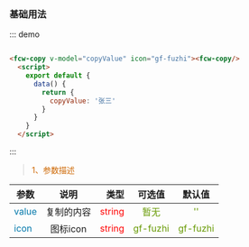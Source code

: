 ### 基础用法

<div class="demo-block">
  <fcw-copy v-model="copyValue" icon="gf-fuzhi"><fcw-copy/>
  <script>
    export default {
      data() {
        return {
          copyValue: '张三'
        }
      }
    }
    </script>
</div>

::: demo

```html

<fcw-copy v-model="copyValue" icon="gf-fuzhi"><fcw-copy/>
  <script>
    export default {
      data() {
        return {
          copyValue: '张三'
        }
      }
    }
  </script>

```
:::

> <font color=#CD6600>1、参数描述</font>

参数|说明|类型|可选值|默认值
---|:--:|---:|:--:|:--:|
<font color=#0077AA>value</font> | 复制的内容 | <font color=red>string</font> | <font color=#669900>暂无</font> | <font color=#669900>''</font>
<font color=#0077AA>icon</font> | 图标icon | <font color=red>string</font> |  <font color=#669900>gf-fuzhi</font>  | <font color=#669900>gf-fuzhi</font>


